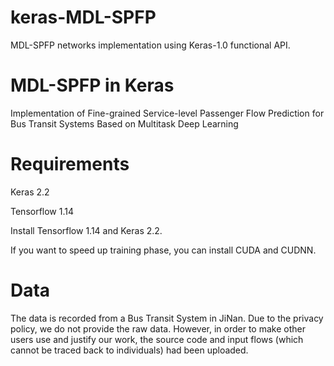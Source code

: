 # keras-MDL-SPFP
MDL-SPFP networks implementation using Keras-1.0 functional API.

# MDL-SPFP in Keras
Implementation of Fine-grained Service-level Passenger Flow Prediction for Bus Transit Systems Based on Multitask Deep Learning



# Requirements
Keras 2.2

Tensorflow 1.14

Install Tensorflow 1.14 and Keras 2.2.

If you want to speed up training phase, you can install CUDA and CUDNN.

# Data
The data is recorded from a Bus Transit System in JiNan. Due to the privacy policy, we do not provide the raw data. However, in order to make other users use and justify our work, the source code and input flows (which cannot be traced back to individuals) had been uploaded.
